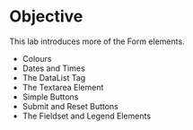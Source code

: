 # Objective

This lab introduces more of the Form elements.

- Colours
- Dates and Times
- The DataList Tag
- The Textarea Element
- Simple Buttons
- Submit and Reset Buttons
- The Fieldset and Legend Elements